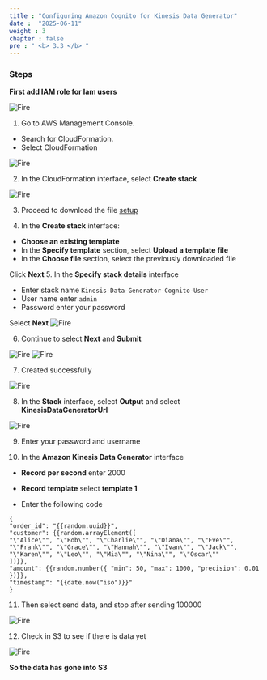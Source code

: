 ```yaml
---
title : "Configuring Amazon Cognito for Kinesis Data Generator"
date :  "2025-06-11"
weight : 3
chapter : false
pre : " <b> 3.3 </b> "
---
```


### Steps

**First add IAM role for Iam users**

![Fire](/Data-Lake-Workshop/images/3.firehose/0011-fire.png)

1. Go to AWS Management Console.
- Search for CloudFormation.
- Select CloudFormation

![Fire](/Data-Lake-Workshop/images/3.firehose/0012-fire.png)

2. In the CloudFormation interface, select **Create stack**

![Fire](/Data-Lake-Workshop/images/3.firehose/0013-fire.png)

3. Proceed to download the file [setup](https://raw.githubusercontent.com/QuanNguyenD/FcjWS/refs/heads/main/cognito-setup.json)

4. In the **Create stack** interface:

- **Choose an existing template**
- In the **Specify template** section, select **Upload a template file**
- In the **Choose file** section, select the previously downloaded file

Click **Next**
5. In the **Specify stack details** interface
- Enter stack name ```Kinesis-Data-Generator-Cognito-User```
- User name enter ```admin```
- Password enter your password

Select **Next**
![Fire](/Data-Lake-Workshop/images/3.firehose/0014-fire.png)

6. Continue to select **Next** and **Submit**

![Fire](/Data-Lake-Workshop/images/3.firehose/0016-fire.png)
![Fire](/Data-Lake-Workshop/images/3.firehose/0015-fire.png)

7. Created successfully

![Fire](/Data-Lake-Workshop/images/3.firehose/0017-fire.png)

8. In the **Stack** interface, select **Output** and select **KinesisDataGeneratorUrl**

![Fire](/Data-Lake-Workshop/images/3.firehose/0019-fire.png)

9. Enter your password and username

10. In the **Amazon Kinesis Data Generator** interface

- **Record per second** enter 2000

- **Record template** select **template 1**

- Enter the following code

```
{
"order_id": "{{random.uuid}}",
"customer": {{random.arrayElement([
"\"Alice\"", "\"Bob\"", "\"Charlie\"", "\"Diana\"", "\"Eve\"",
"\"Frank\"", "\"Grace\"", "\"Hannah\"", "\"Ivan\"", "\"Jack\"",
"\"Karen\"", "\"Leo\"", "\"Mia\"", "\"Nina\"", "\"Oscar\""
])}},
"amount": {{random.number({ "min": 50, "max": 1000, "precision": 0.01 })}},
"timestamp": "{{date.now("iso")}}"
}
```
11. Then select send data, and stop after sending 100000

![Fire](/Data-Lake-Workshop/images/3.firehose/0020-fire.png)

12. Check in S3 to see if there is data yet

![Fire](/Data-Lake-Workshop/images/3.firehose/0021-fire.png)

**So the data has gone into S3**
